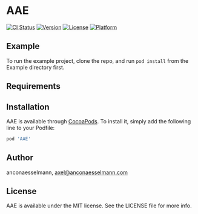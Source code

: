 # AAE

[![CI Status](http://img.shields.io/travis/anconaesselmann/AAE.svg?style=flat)](https://travis-ci.org/anconaesselmann/AAE)
[![Version](https://img.shields.io/cocoapods/v/AAE.svg?style=flat)](http://cocoapods.org/pods/AAE)
[![License](https://img.shields.io/cocoapods/l/AAE.svg?style=flat)](http://cocoapods.org/pods/AAE)
[![Platform](https://img.shields.io/cocoapods/p/AAE.svg?style=flat)](http://cocoapods.org/pods/AAE)

## Example

To run the example project, clone the repo, and run `pod install` from the Example directory first.

## Requirements

## Installation

AAE is available through [CocoaPods](http://cocoapods.org). To install
it, simply add the following line to your Podfile:

```ruby
pod 'AAE'
```

## Author

anconaesselmann, axel@anconaesselmann.com

## License

AAE is available under the MIT license. See the LICENSE file for more info.
